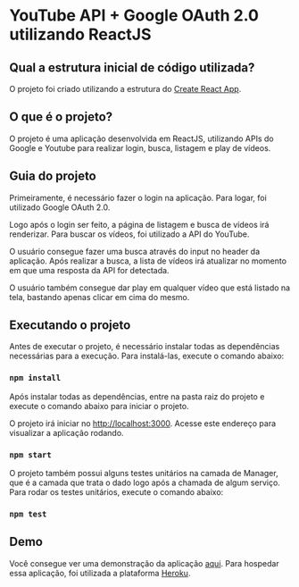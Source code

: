 # YouTube API + Google OAuth 2.0 utilizando ReactJS

## Qual a estrutura inicial de código utilizada?

O projeto foi criado utilizando a estrutura do [Create React App](https://github.com/facebook/create-react-app).

## O que é o projeto?

O projeto é uma aplicação desenvolvida em ReactJS, utilizando APIs do Google e Youtube para realizar login, busca, listagem e play de vídeos.

## Guia do projeto

Primeiramente, é necessário fazer o login na aplicação. Para logar, foi utilizado Google OAuth 2.0.

Logo após o login ser feito, a página de listagem e busca de vídeos irá renderizar. Para buscar os vídeos, foi utilizado a API do YouTube.

O usuário consegue fazer uma busca através do input no header da aplicação. Após realizar a busca, a lista de vídeos irá atualizar no momento em que uma resposta da API for detectada.

O usuário também consegue dar play em qualquer vídeo que está listado na tela, bastando apenas clicar em cima do mesmo.

## Executando o projeto

Antes de executar o projeto, é necessário instalar todas as dependências necessárias para a execução. Para instalá-las, execute o comando abaixo:

### `npm install`

Após instalar todas as dependências, entre na pasta raiz do projeto e execute o comando abaixo para iniciar o projeto.

O projeto irá iniciar no [http://localhost:3000](http://localhost:3000). Acesse este endereço para visualizar a aplicação rodando.

### `npm start`

O projeto também possui alguns testes unitários na camada de Manager, que é a camada que trata o dado logo após a chamada de algum serviço.
Para rodar os testes unitários, execute o comando abaixo:

### `npm test`

## Demo

Você consegue ver uma demonstração da aplicação [aqui](https://cartola-youtube.herokuapp.com).
Para hospedar essa aplicação, foi utilizada a plataforma [Heroku](https://www.heroku.com/).
